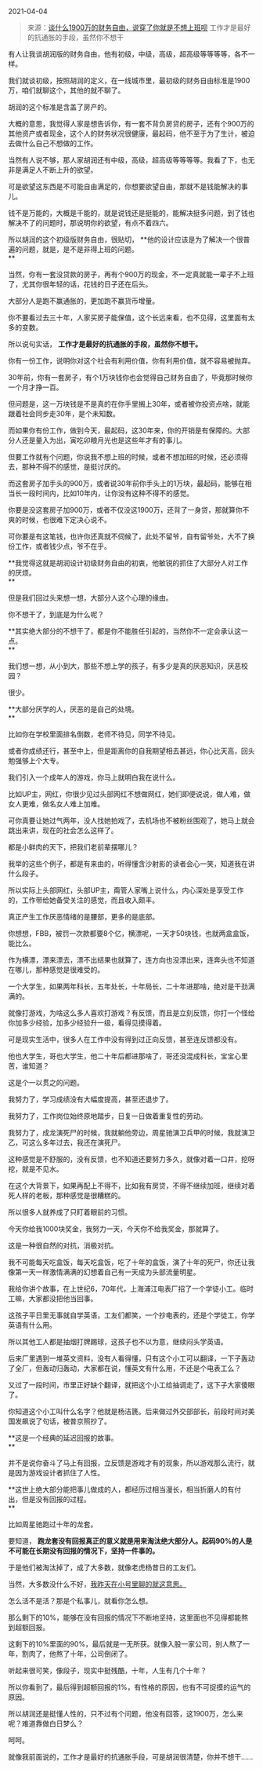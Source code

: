 2021-04-04

> 来源：[谈什么1900万的财务自由，说穿了你就是不想上班呗](http://mp.weixin.qq.com/s?__biz=MzU0MjYwNDU2Mw==&mid=2247497831&idx=2&sn=5dea7af147b4662d64545d2df7f8ecb7&chksm=fb1a941bcc6d1d0d3e957c1825df8355c8fe23c6b73c98dc6d2f3750d160a34549f9b6f987da&scene=27#wechat_redirect)
> 工作才是最好的抗通胀的手段，虽然你不想干

有人让我谈胡润版的财务自由，他有初级，中级，高级，超高级等等等等，各不一样。  

  

我们就谈初级，按照胡润的定义，在一线城市里，最初级的财务自由标准是1900万，咱们就聊这个，其他的就不聊了。

  

胡润的这个标准是含盖了房产的。  

  

大概的意思，我觉得人家是想告诉你，有一套不背负房贷的房子，还有个900万的其他资产或者现金，这个人的财务状况很健康，最起码，他不至于为了生计，被迫去做什么自己不想做的工作。  

  

当然有人说不够，那人家胡润还有中级，高级，超高级等等等等。我看了下，也无非是满足人不断上升的欲望。

  

可是欲望这东西是不可能自由满足的，你想要欲望自由，那就不是钱能解决的事儿。  

  

钱不是万能的，大概是千能的，就是说钱还是挺能的，能解决挺多问题，到了钱也解决不了的问题时，那说明你的欲望，有点不着四六。

  

所以胡润的这个初级版财务自由，很贴切， **他的设计应该是为了解决一个很普遍的问题，就是，是不是非得上班的问题。  
**

  

当然，你有一套没贷款的房子，再有个900万的现金，不一定真就能一辈子不上班了，尤其你很年轻的话，花钱的日子还在后头。

  

大部分人是跑不赢通胀的，更加跑不赢货币增量。

  

你不要看过去三十年，人家买房子能保值，这个长远来看，也不见得，这里面有太多的变数。  

  

所以说句实话， **工作才是最好的抗通胀的手段，虽然你不想干。**

  

你有一份工作，说明你对这个社会有利用价值，你有利用价值，就不容易被抛弃。

  

30年前，你有一套房子，有个1万块钱你也会觉得自己财务自由了，毕竟那时候你一个月才挣一百。  

  

但问题是，这一万块钱是不是真的在你手里搁上30年，或者被你投资点啥，就能跟着社会同步走30年，是个未知数。

  

而如果你有份工作，做到今天，最起码，这30年来，你的开销是有保障的。大部分人还是量入为出，寅吃卯粮月光也是这些年才有的事儿。

  

但要工作就有个问题，你说我不想上班的时候，或者不想加班的时候，还必须得去，那种不得不的感觉，是挺讨厌的。

  

而这套房子加手头的900万，或者说30年前你手头上的1万块，最起码，能够在相当长一段时间内，比如10年内，让你没有这种不得不的感觉。  

  

你要是没这套房子加900万，或者不仅没这1900万，还背了一身贷，那就算你不爽的时候，也很难下定决心说不。  

  

可你要是有这笔钱，也许你还真就不伺候了，此处不留爷，自有留爷处，大不了换份工作，或者钱少点，爷不在乎。

  

 **我觉得这就是胡润设计初级财务自由的初衷，他敏锐的抓住了大部分人对工作的厌烦。  
**

  

但是我们回过头来想一想，大部分人这个心理的缘由。

  

你不想干了，到底是为什么呢？  

  

 **其实绝大部分的不想干了，都是你不能胜任引起的，当然你不一定会承认这一点。  
**

  

我们想一想，从小到大，那些不想上学的孩子，有多少是真的厌恶知识，厌恶校园？  

  

很少。

  

 **大部分厌学的人，厌恶的是自己的处境。  
**

  

比如你在学校里面排名倒数，老师不待见，同学不待见。  

  

或者你成绩还行，甚至中上，但是距离你的自我期望相去甚远，你心比天高，回头勉强够上个大专。

  

我们引入一个成年人的游戏，你马上就明白我在说什么。  

  

比如UP主，网红，你很少见过头部网红不想做网红，她们即便说说，做人难，做女人更难，做名女人难上加难。

  

可你真要让她过气两年，没人找她拍戏了，去机场也不被粉丝围观了，她马上就会跳出来讲，现在的社会怎么这样了。

  

都是小鲜肉的天下，把我们老前辈摆哪儿？

  

我举的这些个例子，都是有来由的，听得懂含沙射影的读者会心一笑，知道我在讲什么段子。  

  

所以实际上头部网红，头部UP主，甭管人家嘴上说什么，内心深处是享受工作的，工作带给她备受关注的感觉，而且收入颇丰。  

  

真正产生工作厌恶情绪的是腰部，更多的是底部。  

  

你想想，FBB，被罚一次款都要8个亿，横漂呢，一天才50块钱，也就两盒盒饭，能比么。  

  

作为横漂，漂来漂去，漂不出结果也就算了，连方向也没漂出来，连奔头也不知道在哪儿，那种感觉是很难受的。  

  

一个大学生，如果两年科长，五年处长，十年局长，二十年进那啥，绝对是干劲满满的。  

  

就像打游戏，为啥这么多人喜欢打游戏？有反馈，而且是立刻反馈，你打一个怪给你加多少经验，加多少经验升一级，看得见摸得着。

  

可是现实生活中，很多人在工作中没有得到过正向反馈，甚至连反馈都没有。  

  

他也大学生，哥也大学生，他二十年后都进那啥了，哥还没混成科长，宝宝心里苦，谁知道？  

  

这是个一以贯之的问题。  

  

我努力了，学习成绩没有大幅度提高，甚至还退步了。

我努力了，工作岗位始终原地踏步，日复一日做着重复性的劳动。

我努力了，成龙演死尸的时候，我就躺他旁边，周星驰演卫兵甲的时候，我就演卫乙，可这么多年过去，我还在演死尸。  

  

这种感觉是不舒服的，没有反馈，也不知道还要努力多久，就像对着一口井，挖呀挖，就是不见水。  

  

在这个大背景下，如果再配上不得不，比如我有房贷，不得不继续加班，继续对着死人样的老板，那种感觉是很糟糕的。  

  

所以很多人就养成了只盯着眼前的习惯。  

  

今天你给我1000块奖金，我努力一天，今天你不给我奖金，那就算了。  

  

这是一种很自然的对抗，消极对抗。  

  

我不可能每天吃盒饭，每天吃盒饭，吃了十年的盒饭，演了十年的死尸，你还让我像第一天一样激情满满的幻想着自己有一天成为头部流量明星。

  

我给你讲个故事，在上世纪6，70年代，上海浦江电表厂招了一个学徒小工。临时工嘛，大家都没把他当回事。

  

这孩子平日里无事就自学英语，工友们都笑，一个抄电表的，还是个学徒工，你学英语有什么用。

  

所以其他工人都是抽烟打牌踢球，这孩子也不以为意，继续闷头学英语。  

  

后来厂里遇到一堆英文资料，没有人看得懂，只有这个小工可以翻译，一下子轰动了全厂，但轰动归轰动，大家都在说，懂英文有什么用，不还是个电表工么？  

  

又过了一段时间，市里正好缺个翻译，就把这个小工给抽调走了，这下子大家傻眼了。  

  

你知道这个小工叫什么名字？他就是杨洁篪。后来做过外交部部长，前段时间对美国发飙说了句话，被普京照抄了。

  

 **这是一个经典的延迟回报的故事。  
**

  

并不是说你奋斗了马上有回报，立反馈是游戏才有的现象，所以游戏那么流行，就是因为游戏设计者抓住了人性。  

  

 **这世上绝大部分能把事儿做成的人，都经历过相当漫长，相当折磨人的有付出，但是没有回报的过程。  
**

  

比如周星驰跑过十年的龙套。  

  

要知道， **跑龙套没有回报真正的意义就是用来淘汰绝大部分人。起码90%的人是不可能在长期没有回报的情况下，坚持一件事的。**  

  

于是他们被淘汰掉了，成了大多数，就像老虎杨昔日的工友们。  

  

当然，大多数没什么不好，[我昨天在小号里聊的就这意思。](http://mp.weixin.qq.com/s?__biz=MzU3NDc5Nzc0NQ==&mid=2247501623&idx=1&sn=57cd2dc8dbeefbcdc5dbae6b042f9fa9&chksm=fd2e65e9ca59ecff07a12308bee38c908c5f8c37029d291dccc337c108e97d118da4140ce75c&scene=21#wechat_redirect)

  

怎么活不是活？那是个私事儿，就看你怎么想。  

  

那么剩下的10%，能够在没有回报的情况下不断地坚持，这里面也不见得都能熬到超额回报。  

  

这剩下的10%里面的90%，最后就是一无所获。就像入股一家公司，别人熬了一年，割肉了，他熬了十年，公司倒闭了。

  

听起来很可笑，像段子，现实中挺残酷，十年，人生有几个十年？  

  

所以你看到了，最后得到超额回报的1%，有性格的原因，也有不可捉摸的运气的原因。

  

所以胡润还是挺懂人性的，只不过有个问题，他没有回答，这1900万，怎么来呢？难道靠做白日梦么？  

  

呵呵。

  

就像我前面说的，工作才是最好的抗通胀手段，可是胡润很清楚，你并不想干......

